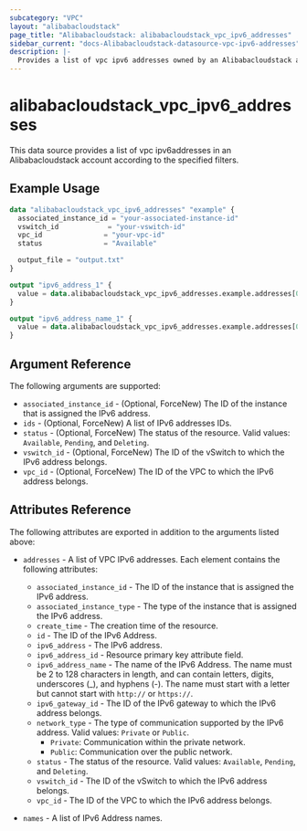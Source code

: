 ```yaml
---
subcategory: "VPC"
layout: "alibabacloudstack"
page_title: "Alibabacloudstack: alibabacloudstack_vpc_ipv6_addresses"
sidebar_current: "docs-Alibabacloudstack-datasource-vpc-ipv6-addresses"
description: |- 
  Provides a list of vpc ipv6 addresses owned by an Alibabacloudstack account.
---
```


# alibabacloudstack_vpc_ipv6_addresses

This data source provides a list of vpc ipv6addresses in an Alibabacloudstack account according to the specified filters.

## Example Usage

```terraform
data "alibabacloudstack_vpc_ipv6_addresses" "example" {
  associated_instance_id = "your-associated-instance-id"
  vswitch_id            = "your-vswitch-id"
  vpc_id               = "your-vpc-id"
  status               = "Available"

  output_file = "output.txt"
}

output "ipv6_address_1" {
  value = data.alibabacloudstack_vpc_ipv6_addresses.example.addresses[0].ipv6_address
}

output "ipv6_address_name_1" {
  value = data.alibabacloudstack_vpc_ipv6_addresses.example.addresses[0].ipv6_address_name
}
```

## Argument Reference

The following arguments are supported:

* `associated_instance_id` - (Optional, ForceNew) The ID of the instance that is assigned the IPv6 address.
* `ids` - (Optional, ForceNew) A list of IPv6 addresses IDs.
* `status` - (Optional, ForceNew) The status of the resource. Valid values: `Available`, `Pending`, and `Deleting`.
* `vswitch_id` - (Optional, ForceNew) The ID of the vSwitch to which the IPv6 address belongs.
* `vpc_id` - (Optional, ForceNew) The ID of the VPC to which the IPv6 address belongs.

## Attributes Reference

The following attributes are exported in addition to the arguments listed above:

* `addresses` - A list of VPC IPv6 addresses. Each element contains the following attributes:
  * `associated_instance_id` - The ID of the instance that is assigned the IPv6 address.
  * `associated_instance_type` - The type of the instance that is assigned the IPv6 address.
  * `create_time` - The creation time of the resource.
  * `id` - The ID of the IPv6 Address.
  * `ipv6_address` - The IPv6 address.
  * `ipv6_address_id` - Resource primary key attribute field.
  * `ipv6_address_name` - The name of the IPv6 Address. The name must be 2 to 128 characters in length, and can contain letters, digits, underscores (_), and hyphens (-). The name must start with a letter but cannot start with `http://` or `https://`.
  * `ipv6_gateway_id` - The ID of the IPv6 gateway to which the IPv6 address belongs.
  * `network_type` - The type of communication supported by the IPv6 address. Valid values: `Private` or `Public`. 
    - `Private`: Communication within the private network.
    - `Public`: Communication over the public network.
  * `status` - The status of the resource. Valid values: `Available`, `Pending`, and `Deleting`.
  * `vswitch_id` - The ID of the vSwitch to which the IPv6 address belongs.
  * `vpc_id` - The ID of the VPC to which the IPv6 address belongs.

* `names` - A list of IPv6 Address names.